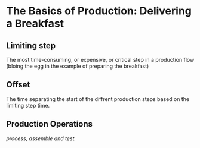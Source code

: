 # The Basics of Production: Delivering a Breakfast

## Limiting step

The most time-consuming, or expensive, or critical step in a production flow \(bloing the egg in the example of preparing the breakfast\)

## Offset

The time separating the start of the diffrent production steps based on the limiting step time.

## Production Operations

_process, assemble and test._
